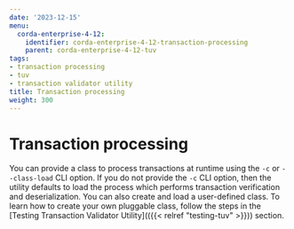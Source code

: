 ```yaml
---
date: '2023-12-15'
menu:
  corda-enterprise-4-12:
    identifier: corda-enterprise-4-12-transaction-processing
    parent: corda-enterprise-4-12-tuv
tags:
- transaction processing
- tuv
- transaction validator utility
title: Transaction processing
weight: 300
---
```


# Transaction processing

You can provide a class to process transactions at runtime using the `-c` or `--class-load` CLI option. If you do not provide the `-c` CLI option, then the utility defaults to load the process which performs transaction verification and deserialization.
You can also create and load a user-defined class. To learn how to create your own pluggable class, follow the steps in the [Testing Transaction Validator Utility](({{< relref "testing-tuv" >}})) section.

